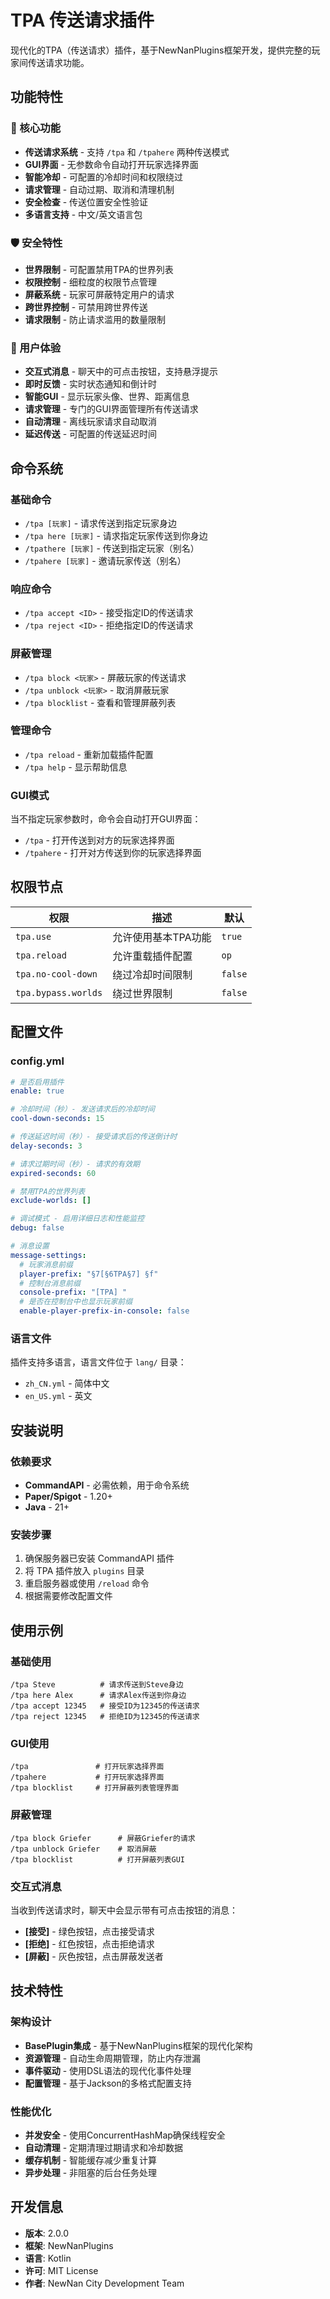 # TPA 传送请求插件

现代化的TPA（传送请求）插件，基于NewNanPlugins框架开发，提供完整的玩家间传送请求功能。

## 功能特性

### 🚀 核心功能
- **传送请求系统** - 支持 `/tpa` 和 `/tpahere` 两种传送模式
- **GUI界面** - 无参数命令自动打开玩家选择界面
- **智能冷却** - 可配置的冷却时间和权限绕过
- **请求管理** - 自动过期、取消和清理机制
- **安全检查** - 传送位置安全性验证
- **多语言支持** - 中文/英文语言包

### 🛡️ 安全特性
- **世界限制** - 可配置禁用TPA的世界列表
- **权限控制** - 细粒度的权限节点管理
- **屏蔽系统** - 玩家可屏蔽特定用户的请求
- **跨世界控制** - 可禁用跨世界传送
- **请求限制** - 防止请求滥用的数量限制

### 🎯 用户体验
- **交互式消息** - 聊天中的可点击按钮，支持悬浮提示
- **即时反馈** - 实时状态通知和倒计时
- **智能GUI** - 显示玩家头像、世界、距离信息
- **请求管理** - 专门的GUI界面管理所有传送请求
- **自动清理** - 离线玩家请求自动取消
- **延迟传送** - 可配置的传送延迟时间

## 命令系统

### 基础命令
- `/tpa [玩家]` - 请求传送到指定玩家身边
- `/tpa here [玩家]` - 请求指定玩家传送到你身边
- `/tpathere [玩家]` - 传送到指定玩家（别名）
- `/tpahere [玩家]` - 邀请玩家传送（别名）

### 响应命令
- `/tpa accept <ID>` - 接受指定ID的传送请求
- `/tpa reject <ID>` - 拒绝指定ID的传送请求

### 屏蔽管理
- `/tpa block <玩家>` - 屏蔽玩家的传送请求
- `/tpa unblock <玩家>` - 取消屏蔽玩家
- `/tpa blocklist` - 查看和管理屏蔽列表

### 管理命令
- `/tpa reload` - 重新加载插件配置
- `/tpa help` - 显示帮助信息

### GUI模式
当不指定玩家参数时，命令会自动打开GUI界面：
- `/tpa` - 打开传送到对方的玩家选择界面
- `/tpahere` - 打开对方传送到你的玩家选择界面

## 权限节点

| 权限                | 描述                | 默认    |
| ------------------- | ------------------- | ------- |
| `tpa.use`           | 允许使用基本TPA功能 | `true`  |
| `tpa.reload`        | 允许重载插件配置    | `op`    |
| `tpa.no-cool-down`  | 绕过冷却时间限制    | `false` |
| `tpa.bypass.worlds` | 绕过世界限制        | `false` |

## 配置文件

### config.yml
```yaml
# 是否启用插件
enable: true

# 冷却时间（秒）- 发送请求后的冷却时间
cool-down-seconds: 15

# 传送延迟时间（秒）- 接受请求后的传送倒计时
delay-seconds: 3

# 请求过期时间（秒）- 请求的有效期
expired-seconds: 60

# 禁用TPA的世界列表
exclude-worlds: []

# 调试模式 - 启用详细日志和性能监控
debug: false

# 消息设置
message-settings:
  # 玩家消息前缀
  player-prefix: "§7[§6TPA§7] §f"
  # 控制台消息前缀
  console-prefix: "[TPA] "
  # 是否在控制台中也显示玩家前缀
  enable-player-prefix-in-console: false
```

### 语言文件
插件支持多语言，语言文件位于 `lang/` 目录：
- `zh_CN.yml` - 简体中文
- `en_US.yml` - 英文

## 安装说明

### 依赖要求
- **CommandAPI** - 必需依赖，用于命令系统
- **Paper/Spigot** - 1.20+
- **Java** - 21+

### 安装步骤
1. 确保服务器已安装 CommandAPI 插件
2. 将 TPA 插件放入 `plugins` 目录
3. 重启服务器或使用 `/reload` 命令
4. 根据需要修改配置文件

## 使用示例

### 基础使用
```
/tpa Steve          # 请求传送到Steve身边
/tpa here Alex      # 请求Alex传送到你身边
/tpa accept 12345   # 接受ID为12345的传送请求
/tpa reject 12345   # 拒绝ID为12345的传送请求
```

### GUI使用
```
/tpa               # 打开玩家选择界面
/tpahere           # 打开玩家选择界面
/tpa blocklist     # 打开屏蔽列表管理界面
```

### 屏蔽管理
```
/tpa block Griefer      # 屏蔽Griefer的请求
/tpa unblock Griefer    # 取消屏蔽
/tpa blocklist          # 打开屏蔽列表GUI
```

### 交互式消息
当收到传送请求时，聊天中会显示带有可点击按钮的消息：
- **[接受]** - 绿色按钮，点击接受请求
- **[拒绝]** - 红色按钮，点击拒绝请求
- **[屏蔽]** - 灰色按钮，点击屏蔽发送者

## 技术特性

### 架构设计
- **BasePlugin集成** - 基于NewNanPlugins框架的现代化架构
- **资源管理** - 自动生命周期管理，防止内存泄漏
- **事件驱动** - 使用DSL语法的现代化事件处理
- **配置管理** - 基于Jackson的多格式配置支持

### 性能优化
- **并发安全** - 使用ConcurrentHashMap确保线程安全
- **自动清理** - 定期清理过期请求和冷却数据
- **缓存机制** - 智能缓存减少重复计算
- **异步处理** - 非阻塞的后台任务处理

## 开发信息

- **版本**: 2.0.0
- **框架**: NewNanPlugins
- **语言**: Kotlin
- **许可**: MIT License
- **作者**: NewNan City Development Team
